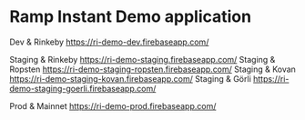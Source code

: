 # Ramp Instant Demo application

Dev & Rinkeby https://ri-demo-dev.firebaseapp.com/

Staging & Rinkeby https://ri-demo-staging.firebaseapp.com/
Staging & Ropsten https://ri-demo-staging-ropsten.firebaseapp.com/
Staging & Kovan https://ri-demo-staging-kovan.firebaseapp.com/
Staging & Görli https://ri-demo-staging-goerli.firebaseapp.com/

Prod & Mainnet https://ri-demo-prod.firebaseapp.com/
